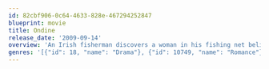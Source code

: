 ```yaml
---
id: 82cbf906-0c64-4633-828e-467294252847
blueprint: movie
title: Ondine
release_date: '2009-09-14'
overview: 'An Irish fisherman discovers a woman in his fishing net believing her to be a mermaid.'
genres: '[{"id": 18, "name": "Drama"}, {"id": 10749, "name": "Romance"}]'
---
```

